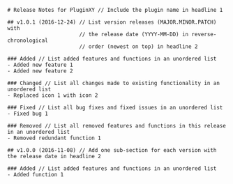     # Release Notes for PluginXY // Include the plugin name in headline 1
     
    ## v1.0.1 (2016-12-24) // List version releases (MAJOR.MINOR.PATCH) with
                           // the release date (YYYY-MM-DD) in reverse-chronological
                           // order (newest on top) in headline 2
     
    ### Added // List added features and functions in an unordered list
    - Added new feature 1
    - Added new feature 2
     
    ### Changed // List all changes made to existing functionality in an unordered list
    - Replaced icon 1 with icon 2
     
    ### Fixed // List all bug fixes and fixed issues in an unordered list
    - Fixed bug 1
     
    ### Removed // List all removed features and functions in this release in an unordered list
    - Removed redundant function 1
     
    ## v1.0.0 (2016-11-08) // Add one sub-section for each version with the release date in headline 2
     
    ### Added // List added features and functions in an unordered list
    - Added function 1